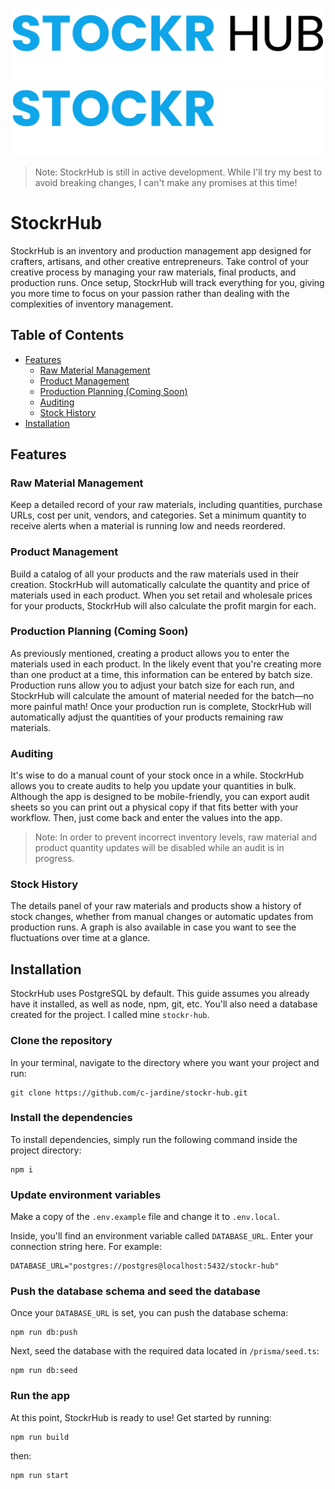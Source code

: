 ![StockrHub logo](public/images/stockr-hub-light-theme.png#gh-light-mode-only)
![StockrHub logo](public/images/stockr-hub-logo-dark-theme.png#gh-dark-mode-only)

> Note: StockrHub is still in active development. While I'll try my best to avoid breaking changes, I can't make any promises at this time!

<!-- omit from toc -->
# StockrHub
StockrHub is an inventory and production management app designed for crafters, artisans, and other creative entrepreneurs. Take control of your creative process by managing your raw materials, final products, and production runs. Once setup, StockrHub will track everything for you, giving you more time to focus on your passion rather than dealing with the complexities of inventory management.

<!-- omit from toc -->
## Table of Contents
- [Features](#features)
  - [Raw Material Management](#raw-material-management)
  - [Product Management](#product-management)
  - [Production Planning (Coming Soon)](#production-planning-coming-soon)
  - [Auditing](#auditing)
  - [Stock History](#stock-history)
- [Installation](#installation)



## Features

### Raw Material Management
Keep a detailed record of your raw materials, including quantities, purchase URLs, cost per unit, vendors, and categories. Set a minimum quantity to receive alerts when a material is running low and needs reordered.

### Product Management
Build a catalog of all your products and the raw materials used in their creation. StockrHub will automatically calculate the quantity and price of materials used in each product. When you set retail and wholesale prices for your products, StockrHub will also calculate the profit margin for each.

### Production Planning (Coming Soon)
As previously mentioned, creating a product allows you to enter the materials used in each product. In the likely event that you're creating more than one product at a time, this information can be entered by batch size. Production runs allow you to adjust your batch size for each run, and StockrHub will calculate the amount of material needed for the batch&mdash;no more painful math! Once your production run is complete, StockrHub will automatically adjust the quantities of your products remaining raw materials.

### Auditing
It's wise to do a manual count of your stock once in a while. StockrHub allows you to create audits to help you update your quantities in bulk. Although the app is designed to be mobile-friendly, you can export audit sheets so you can print out a physical copy if that fits better with your workflow. Then, just come back and enter the values into the app.
> Note: In order to prevent incorrect inventory levels, raw material and product quantity updates will be disabled while an audit is in progress.

### Stock History
The details panel of your raw materials and products show a history of stock changes, whether from manual changes or automatic updates from production runs. A graph is also available in case you want to see the fluctuations over time at a glance.

## Installation
StockrHub uses PostgreSQL by default. This guide assumes you already have it installed, as well as node, npm, git, etc. You'll also need a database created for the project. I called mine ```stockr-hub```.

<!-- omit from toc -->
### Clone the repository
In your terminal, navigate to the directory where you want your project and run:
```
git clone https://github.com/c-jardine/stockr-hub.git
```

<!-- omit from toc -->
### Install the dependencies
To install dependencies, simply run the following command inside the project directory:
```
npm i
```

<!-- omit from toc -->
### Update environment variables
Make a copy of the ```.env.example``` file and change it to ```.env.local```.

Inside, you'll find an environment variable called ```DATABASE_URL```. Enter your connection string here. For example:
```
DATABASE_URL="postgres://postgres@localhost:5432/stockr-hub"
```

<!-- omit from toc -->
### Push the database schema and seed the database
Once your ```DATABASE_URL``` is set, you can push the database schema:
```
npm run db:push
```

Next, seed the database with the required data located in ```/prisma/seed.ts```:
```
npm run db:seed
```

<!-- omit from toc -->
### Run the app
At this point, StockrHub is ready to use! Get started by running:
```
npm run build
```
then:
```
npm run start
```
